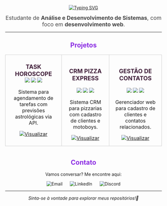 <div align="center">

 [![Typing SVG](https://readme-typing-svg.demolab.com?font=Fira+Code&size=30&duration=2000&pause=5000&color=8715EE&center=true&width=435&lines=Ol%C3%A1%2C+sou+a+Jamily)](https://git.io/typing-svg)
  <p style="font-size: 1.1rem; color: #444; max-width: 600px; margin: 8px auto;">
    Estudante de <strong>Análise e Desenvolvimento de Sistemas</strong>, com foco em <strong>desenvolvimento web</strong>. 
  </p>

</div>

---

<div align="center">
  <h2 style="color: #8A2BE2;"> Projetos</h2>
</div>

<table align="center">
  <tr>
   <td align="center" width="300" style="border:1px solid #ccc; border-radius:10px; padding:15px;">
      <h3 style="text-transform: uppercase; color: #3f1d38; margin: 0;">Task Horoscope</h3>
     <img src="https://img.shields.io/badge/React-61DAFB?style=flat&logo=react&logoColor=black"/>
      <img src="https://img.shields.io/badge/Spring_Boot-6DB33F?style=flat&logo=springboot&logoColor=white"/>
      <img src="https://img.shields.io/badge/PostgreSQL-336791?style=flat&logo=postgresql&logoColor=white"/>
     <p>Sistema para agendamento de tarefas com previsões astrológicas via API.</p>
      <a href="https://github.com/JamilyB/system-task-horoscope.git">
        <img src="https://img.shields.io/badge/Visualizar-7B68EE?style=for-the-badge&logo=github&logoColor=white" alt="Visualizar" />
      </a>
    </td>
     <td align="center" width="300" style="border:1px solid #ccc; border-radius:10px; padding:15px;">
      <h3 style="text-transform: uppercase; color: #3f1d38;">CRM Pizza Express</h3>
       <img src="https://img.shields.io/badge/React-61DAFB?style=flat&logo=react&logoColor=black"/>
      <img src="https://img.shields.io/badge/Spring_Boot-6DB33F?style=flat&logo=springboot&logoColor=white"/>
     <img src="https://img.shields.io/badge/H2-2D2D2D?style=flat&logo=h2-database&logoColor=white"/>
      <p>Sistema CRM para pizzarias com cadastro de clientes e motoboys.</p>
      <a href="https://github.com/JamilyB/system-crm-pizzaria">
        <img src="https://img.shields.io/badge/Visualizar-7B68EE?style=for-the-badge&logo=github&logoColor=white" alt="Visualizar" />
      </a>
    </td>
   <td align="center" width="300" style="border:1px solid #ccc; border-radius:10px; padding:15px;">
      <h3 style="text-transform: uppercase; color: #3f1d38;">Gestão de Contatos</h3>
     <img src="https://img.shields.io/badge/React-61DAFB?style=flat&logo=react&logoColor=black"/>
      <img src="https://img.shields.io/badge/Spring_Boot-6DB33F?style=flat&logo=springboot&logoColor=white"/>
      <img src="https://img.shields.io/badge/MySQL-00758F?style=flat&logo=mysql&logoColor=white"/>
      <p>Gerenciador web para cadastro de clientes e contatos relacionados.</p>
      <a href="https://github.com/JamilyB/agenda-contatos-clientes.git">
        <img src="https://img.shields.io/badge/Visualizar-7B68EE?style=for-the-badge&logo=github&logoColor=white" alt="Visualizar" />
      </a>
    </td>
  </tr>
</table>

<div align="center" style="margin-top: 40px;">
  <h2 style="color: #8A2BE2;">Contato</h2>
  <p>Vamos conversar? Me encontre aqui:</p>

  <a href="mailto:jamilybatista09@gmail.com" style="text-decoration: none; margin: 0 10px;">
    <img src="https://img.shields.io/badge/Gmail-FF0000?style=for-the-badge&logo=gmail&logoColor=white" alt="Email" />
  </a>

  <a href="https://www.linkedin.com/in/jamily-batista" target="_blank" style="text-decoration: none; margin: 0 10px;">
    <img src="https://img.shields.io/badge/LinkedIn-0077B5?style=for-the-badge&logo=linkedin&logoColor=white" alt="LinkedIn" />
  </a>

  <a href="https://discord.com/users/jamily" target="_blank" style="text-decoration: none; margin: 0 10px;">
    <img src="https://img.shields.io/badge/Discord-7289DA?style=for-the-badge&logo=discord&logoColor=white" alt="Discord" />
  </a>
</div>

---

<div align="center">

_Sinta-se à vontade para explorar meus repositórios!💜_

</div>
